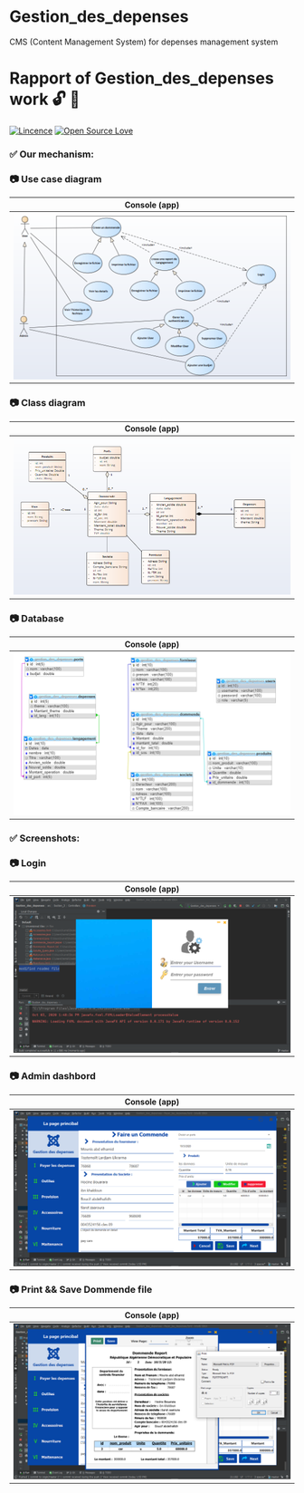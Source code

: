 # Gestion_des_depenses
CMS (Content Management System) for depenses management system
# Rapport of Gestion_des_depenses work :unlock: :snake:
[![Lincence](https://img.shields.io/badge/License-Apache%202.0-blue.svg)](LICENSE)
[![Open Source Love](https://badges.frapsoft.com/os/v1/open-source.png?v=103)](https://github.com/ellerbrock/open-source-badges/)

### :white_check_mark: Our mechanism:
### :camera: Use case diagram
Console (app)          |
:---------------------:|
![Console - screenshot](Screenshot/Use_case_diagram.PNG) |
### :camera: Class diagram
Console (app)          |
:---------------------:|
![Console - screenshot](Screenshot/Class_diagram.PNG) |
### :camera: Database
Console (app)          |
:---------------------:|
![Console - screenshot](Screenshot/Capture.PNG) |
### :white_check_mark: Screenshots:
### :camera: Login
Console (app)          |
:---------------------:|
![Console - screenshot](Screenshot/Login.PNG) |
### :camera: Admin dashbord
Console (app)          |
:---------------------:|
![Console - screenshot](Screenshot/Admin_Dashbord.PNG) |
### :camera: Print && Save Dommende file
Console (app)          |
:---------------------:|
![Console - screenshot](Screenshot/Print_report.PNG) |
